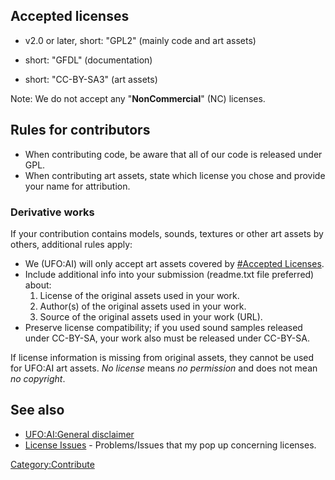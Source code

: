 ## Accepted licenses

- v2.0 or later, short: "GPL2" (mainly code and art assets)

- short: "GFDL" (documentation)

- short: "CC-BY-SA3" (art assets)

Note: We do not accept any "**NonCommercial**" (NC) licenses.

## Rules for contributors

- When contributing code, be aware that all of our code is released
  under GPL.
- When contributing art assets, state which license you chose and
  provide your name for attribution.

### Derivative works

If your contribution contains models, sounds, textures or other art
assets by others, additional rules apply:

- We (UFO:AI) will only accept art assets covered by [\#Accepted
  Licenses](#Accepted_Licenses "wikilink").
- Include additional info into your submission (readme.txt file
  preferred) about:
  1.  License of the original assets used in your work.
  2.  Author(s) of the original assets used in your work.
  3.  Source of the original assets used in your work (URL).
- Preserve license compatibility; if you used sound samples released
  under CC-BY-SA, your work also must be released under CC-BY-SA.

If license information is missing from original assets, they cannot be
used for UFO:AI art assets. *No license* means *no permission* and does
not mean *no copyright*.

## See also

- [UFO:AI:General disclaimer](UFO:AI:General_disclaimer "wikilink")
- [License Issues](License_Issues "wikilink") - Problems/Issues that my
  pop up concerning licenses.

[Category:Contribute](Category:Contribute "wikilink")
